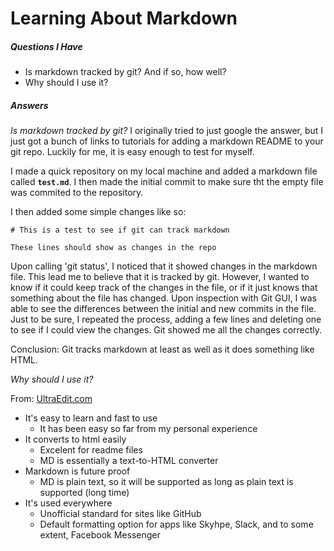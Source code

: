 # Learning About Markdown

##### **Questions I Have**
* Is markdown tracked by git? And if so, how well?
* Why should I use it?

##### **Answers**

_Is markdown tracked by git?_
I originally tried to just google the answer, but I just got a bunch of links to tutorials for adding a markdown README to your git repo. Luckily for me, it is easy enough to test for myself. 

I made a quick repository on my local machine and added a markdown file called **`test.md`**. I then made the initial commit to make sure tht the empty file was commited to the repository. 

I then added some simple changes like so:
```
# This is a test to see if git can track markdown

These lines should show as changes in the repo
```

Upon calling 'git status', I noticed that it showed changes in the markdown file. This lead me to believe that it is tracked by git. However, I wanted to know if it could keep track of the changes in the file, or if it just knows that something about the file has changed. Upon inspection with Git GUI, I was able to see the differences between the initial and new commits in the file. Just to be sure, I repeated the process, adding a few lines and deleting one to see if I could view the changes. Git showed me all the changes correctly.

Conclusion: Git tracks markdown at least as well as it does something like HTML.

_Why should I use it?_

From: [UltraEdit.com](https://ultraedit.com/company/blog/community/what-is-markdown-why-use-it.html)
* It's easy to learn and fast to use
	* It has been easy so far from my personal experience
* It converts to html easily
	* Excelent for readme files 
	* MD is essentially a text-to-HTML converter
* Markdown is future proof
	* MD is plain text, so it will be supported as long as plain text is supported (long time)
* It's used everywhere
	* Unofficial standard for sites like GitHub
	* Default formatting option for apps like Skyhpe, Slack, and to some extent, Facebook Messenger
